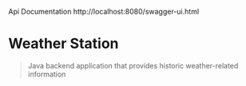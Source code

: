 Api Documentation
http://localhost:8080/swagger-ui.html

# Weather Station
> Java backend application that provides historic weather-related information
>